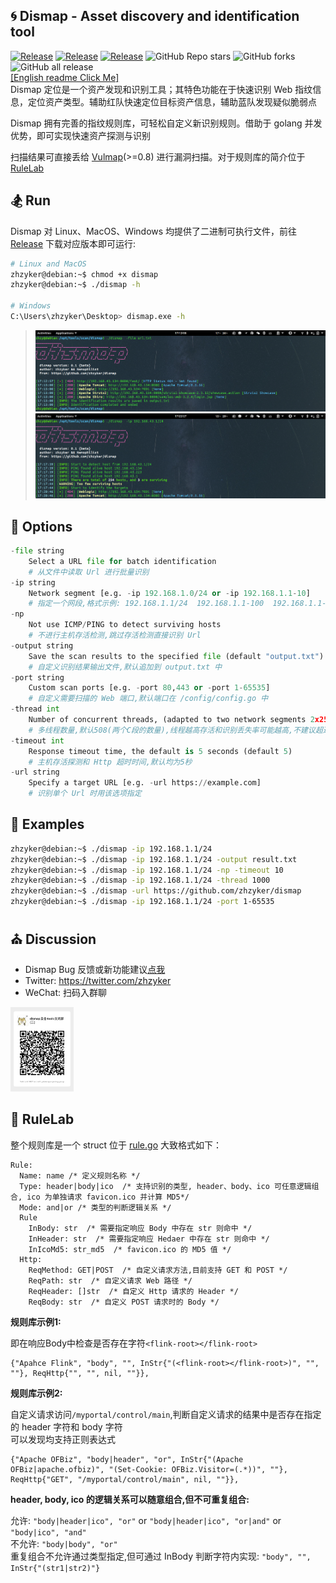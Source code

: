## 🌀 Dismap - Asset discovery and identification tool
<a href="https://github.com/zhzyker/dismap"><img alt="Release" src="https://img.shields.io/badge/golang-1.6+-9cf"></a>
<a href="https://github.com/zhzyker/dismap"><img alt="Release" src="https://img.shields.io/badge/dismap-0.1-ff69b4"></a>
<a href="https://github.com/zhzyker/dismap"><img alt="Release" src="https://img.shields.io/badge/LICENSE-GPL-important"></a>
![GitHub Repo stars](https://img.shields.io/github/stars/zhzyker/dismap?color=success)
![GitHub forks](https://img.shields.io/github/forks/zhzyker/dismap)
![GitHub all release](https://img.shields.io/github/downloads/zhzyker/dismap/total?color=blueviolet)  
[[English readme Click Me]](https://github.com/zhzyker/dismap/blob/main/readme-en.md)  
Dismap 定位是一个资产发现和识别工具；其特色功能在于快速识别 Web 指纹信息，定位资产类型。辅助红队快速定位目标资产信息，辅助蓝队发现疑似脆弱点  

Dismap 拥有完善的指纹规则库，可轻松自定义新识别规则。借助于 golang 并发优势，即可实现快速资产探测与识别  

扫描结果可直接丢给 [Vulmap](https://github.com/zhzyker/vulmap)(>=0.8) 进行漏洞扫描。对于规则库的简介位于 [RuleLab](https://github.com/zhzyker/dismap#-rulelab)

## 🏂 Run
Dismap 对 Linux、MacOS、Windows 均提供了二进制可执行文件，前往 [Release](https://github.com/zhzyker/dismap/releases) 下载对应版本即可运行:
```Bash
# Linux and MacOS
zhzyker@debian:~$ chmod +x dismap
zhzyker@debian:~$ ./dismap -h

# Windows
C:\Users\zhzyker\Desktop> dismap.exe -h
```  
>  ![dismap1](https://github.com/zhzyker/zhzyker/blob/main/dd.png)
>  ![dismap2](https://github.com/zhzyker/zhzyker/blob/main/dd2.png)



## 🎡 Options
```Python
-file string
    Select a URL file for batch identification
    # 从文件中读取 Url 进行批量识别
-ip string
    Network segment [e.g. -ip 192.168.1.0/24 or -ip 192.168.1.1-10]
    # 指定一个网段,格式示例: 192.168.1.1/24  192.168.1.1-100  192.168.1.1-192.168.1.254
-np
    Not use ICMP/PING to detect surviving hosts
    # 不进行主机存活检测,跳过存活检测直接识别 Url
-output string
    Save the scan results to the specified file (default "output.txt")
    # 自定义识别结果输出文件,默认追加到 output.txt 中
-port string
    Custom scan ports [e.g. -port 80,443 or -port 1-65535]
    # 自定义需要扫描的 Web 端口,默认端口在 /config/config.go 中
-thread int
    Number of concurrent threads, (adapted to two network segments 2x254) (default 508)
    # 多线程数量,默认508(两个C段的数量),线程越高存活和识别丢失率可能越高,不建议超过2000
-timeout int
    Response timeout time, the default is 5 seconds (default 5)
    # 主机存活探测和 Http 超时时间,默认均为5秒
-url string
    Specify a target URL [e.g. -url https://example.com]
    # 识别单个 Url 时用该选项指定
```

## 🎨 Examples
```Bash
zhzyker@debian:~$ ./dismap -ip 192.168.1.1/24
zhzyker@debian:~$ ./dismap -ip 192.168.1.1/24 -output result.txt
zhzyker@debian:~$ ./dismap -ip 192.168.1.1/24 -np -timeout 10
zhzyker@debian:~$ ./dismap -ip 192.168.1.1/24 -thread 1000
zhzyker@debian:~$ ./dismap -url https://github.com/zhzyker/dismap
zhzyker@debian:~$ ./dismap -ip 192.168.1.1/24 -port 1-65535
```

## ⛪ Discussion
* Dismap Bug 反馈或新功能建议[点我](https://github.com/zhzyker/dismap/issues)
* Twitter: https://twitter.com/zhzyker
* WeChat: 扫码入群聊    
<p>
    <img alt="QR-code" src="https://github.com/zhzyker/zhzyker/blob/main/dismap_wechat_4.jpg" width="20%" height="20%" style="max-width:100%;">
</p>

## 🌈 RuleLab
整个规则库是一个 struct 位于 [rule.go](https://github.com/zhzyker/dismap/blob/main/config/rule.go)
大致格式如下：
```Golang
Rule:
  Name: name /* 定义规则名称 */
  Type: header|body|ico  /* 支持识别的类型, header、body、ico 可任意逻辑组合, ico 为单独请求 favicon.ico 并计算 MD5*/
  Mode: and|or /* 类型的判断逻辑关系 */
  Rule
    InBody: str  /* 需要指定响应 Body 中存在 str 则命中 */
    InHeader: str  /* 需要指定响应 Hedaer 中存在 str 则命中 */
    InIcoMd5: str_md5  /* favicon.ico 的 MD5 值 */
  Http:
    ReqMethod: GET|POST  /* 自定义请求方法,目前支持 GET 和 POST */
    ReqPath: str  /* 自定义请求 Web 路径 */
    ReqHeader: []str  /* 自定义 Http 请求的 Header */
    ReqBody: str  /* 自定义 POST 请求时的 Body */
```
**规则库示例1:**  

即在响应Body中检查是否存在字符`<flink-root></flink-root>`
```Golang
{"Apahce Flink", "body", "", InStr{"(<flink-root></flink-root>)", "", ""}, ReqHttp{"", "", nil, ""}},
```  

**规则库示例2:**  

自定义请求访问`/myportal/control/main`,判断自定义请求的结果中是否存在指定的 header 字符和 body 字符  
可以发现均支持正则表达式  
```Golang
{"Apache OFBiz", "body|header", "or", InStr{"(Apache OFBiz|apache.ofbiz)", "(Set-Cookie: OFBiz.Visitor=(.*))", ""}, ReqHttp{"GET", "/myportal/control/main", nil, ""}},
```

**header, body, ico 的逻辑关系可以随意组合,但不可重复组合:**  

允许: `"body|header|ico", "or"` or `"body|header|ico", "or|and"` or `"body|ico", "and"`   
不允许: `"body|body", "or"`  
重复组合不允许通过类型指定,但可通过 InBody 判断字符内实现: `"body", "", InStr{"(str1|str2)"}`  
